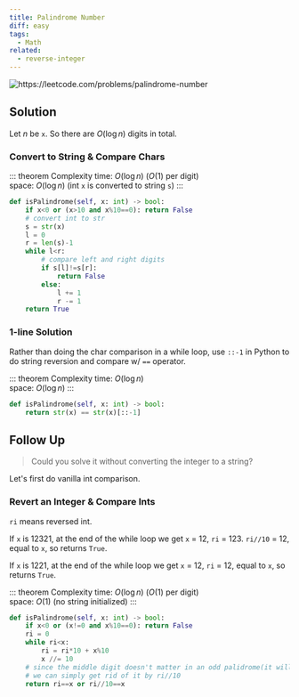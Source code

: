 ```yaml
---
title: Palindrome Number
diff: easy
tags:
  - Math
related:
  - reverse-integer
---
```


<img class="medium-zoom" src="/algo/palindrome_number.png" alt="https://leetcode.com/problems/palindrome-number">

## Solution

Let $n$ be `x`. So there are $O(\log n)$ digits in total.

### Convert to String & Compare Chars

::: theorem Complexity
time: $O(\log n)$ ($O(1)$ per digit)  
space: $O(\log n)$ (int `x` is converted to string `s`)
:::

```py
def isPalindrome(self, x: int) -> bool:
    if x<0 or (x>10 and x%10==0): return False
    # convert int to str
    s = str(x)
    l = 0
    r = len(s)-1
    while l<r:
        # compare left and right digits
        if s[l]!=s[r]:
            return False
        else:
            l += 1
            r -= 1
    return True
```

### 1-line Solution

Rather than doing the char comparison in a while loop, use `::-1` in Python to do string reversion and compare w/ `==` operator.

::: theorem Complexity
time: $O(\log n)$  
space: $O(\log n)$
:::

```py
def isPalindrome(self, x: int) -> bool:
    return str(x) == str(x)[::-1]
```

## Follow Up

> Could you solve it without converting the integer to a string?

Let's first do vanilla int comparison.

### Revert an Integer & Compare Ints

`ri` means reversed int.

If `x` is $12321$, at the end of the while loop we get `x` = 12, `ri` = 123. `ri//10` = 12, equal to `x`, so returns `True`.

If `x` is $1221$, at the end of the while loop we get `x` = 12, `ri` = 12, equal to `x`, so returns `True`.

::: theorem Complexity
time: $O(\log n)$ ($O(1)$ per digit)  
space: $O(1)$ (no string initialized)
:::

```py
def isPalindrome(self, x: int) -> bool:
    if x<0 or (x!=0 and x%10==0): return False
    ri = 0
    while ri<x:
        ri = ri*10 + x%10
        x //= 10
    # since the middle digit doesn't matter in an odd palidrome(it will always equal to itself)
    # we can simply get rid of it by ri//10
    return ri==x or ri//10==x
```
